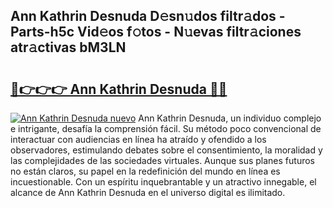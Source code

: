 ## Ann Kathrin Desnuda D𝚎sn𝚞dos filtr𝚊dos - Parts-h5c Vid𝚎os f𝚘tos - N𝚞evas filtr𝚊ciones atr𝚊ctivas bM3LN

# <h2><a href="http://mb3pcmx.tromn.icu/?c=Ann+Kathrin+Desnuda">🔗👉👉👉 Ann Kathrin Desnuda 🔗🔗</a></h2>

[![Ann Kathrin Desnuda nuevo](https://i.imgur.com/pEAQMta.gif)](http://mb3pcmx.tromn.icu/?c=Ann+Kathrin+Desnuda)
Ann Kathrin Desnuda, un individuo complejo e intrigante, desafía la comprensión fácil. Su método poco convencional de interactuar con audiencias en línea ha atraído y ofendido a los observadores, estimulando debates sobre el consentimiento, la moralidad y las complejidades de las sociedades virtuales. Aunque sus planes futuros no están claros, su papel en la redefinición del mundo en línea es incuestionable. Con un espíritu inquebrantable y un atractivo innegable, el alcance de Ann Kathrin Desnuda en el universo digital es ilimitado.
